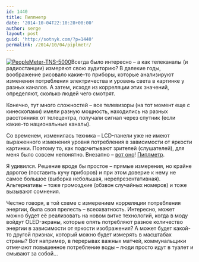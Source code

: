 ```yaml
---
id: 1440
title: Пиплметр
date: '2014-10-04T22:10:28+00:00'
author: serge
layout: post
guid: 'http://sotnyk.com/?p=1440'
permalink: /2014/10/04/piplmetr/
---
```


[![PeopleMeter-TNS-5000](https://sotnyk.github.io/wp-content/uploads/2014/10/PeopleMeter-TNS-5000-300x190.jpg)](https://sotnyk.github.io/wp-content/uploads/2014/10/PeopleMeter-TNS-5000.jpg)Всегда было интересно – а как телеканалы (и радиостанции) измеряют свою аудиторию? В далекие годы, воображение рисовало какие-то приборы, которые анализируют изменения потребления электричества и уровень света в картинке у разных каналов. А затем, исходя из корреляции этих значений, определяют, сколько людей чего смотрят.

Конечно, тут много сложностей – все телевизоры (на тот момент еще с кинескопами) имели разную мощность, находились на разных расстояниях от телецентра, получали сигнал через спутник (если какие-то национальные каналы).

Со временем, изменилась техника – LCD-панели уже не имеют выраженного изменения уровня потребления в зависимости от яркости картинки. Поэтому то, как подсчитывают зрителей (слушателей), для меня было совсем непонятно. Внезапно – [вот оно](http://lenta.ru/articles/2012/08/21/measurement/)! [Пиплметр](https://ru.wikipedia.org/wiki/%D0%9F%D0%B8%D0%BF%D0%BB%D0%BC%D0%B5%D1%82%D1%80).

Я удивился. Решение вроде бы простое – прямые измерения, но крайне дорогое (поставить кучу приборов) и при этом доверие к нему не самое большое (выборка небольшая, нерепрезентативная). Альтернативы – тоже громоздкие (обзвон случайных номеров) и тоже вызывают сомнения.

Честно говоря, в той схеме с измерением корреляции потребления энергии, была своя прелесть – всеохватность. Интересно, может можно будет её реализовать на новом витке технологий, когда в моду войдут OLED-экраны, которые опять потребляют разное количество энергии в зависимости от яркости изображения? А может будет какой-то другой признак, который можно будет измерять в масштабах страны? Вот например, в перерывах важных матчей, коммунальщики отмечают повышенное потребление воды – люди просто идут в туалет и смывают за собой…